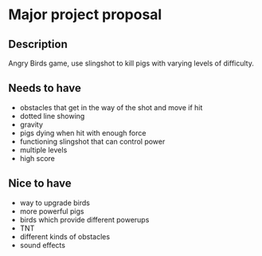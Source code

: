 # Major project proposal

## Description
Angry Birds game, use slingshot to kill pigs with varying levels of difficulty.

## Needs to have
- obstacles that get in the way of the shot and move if hit
- dotted line showing 
- gravity
- pigs dying when hit with enough force
- functioning slingshot that can control power
- multiple levels
- high score

## Nice to have
- way to upgrade birds
- more powerful pigs
- birds which provide different powerups
- TNT
- different kinds of obstacles
- sound effects